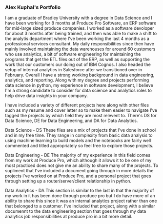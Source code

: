 ### Alex Kuphal's Portfolio

I am a graduate of Bradley University with a degree in Data Science and I have been working for 8 months at Produce Pro Software, an ERP software for mid-large sized produce companies. I worked as a software devoloper for about 3 months after being trained, and then was able to make a shift to the analytis department where I've been working the last 4 months as a professional services consultant. My daily responsibilities since then have mainly involved maintaining the data warehouses for around 60 customers who use analytics, a bit of software engineering for maintaining the programs that get the ETL files out of the ERP, as well as supporting the work that our customers our doing out of IBM Cognos. I also headed the setup of internal analytics in Salesforce after we transitioned over in February. Overall I have a strong working background in data engineering, analytics, and reporting. Along with my degree and projects performing data science in python, my experience in software development, I believe I'm a strong candidate to consider for data science and analytics roles to help drive data insights in your company.

I have included a variety of different projects here along with other files such as my resume and cover letter so to make them easier to navigate I've tagged the projects by which field they are most relevent to. There's DS for Data Science, DE for Data Engineering, and DA for Data Analytics.

Data Science - DS
These files are a mix of projects that I've done in school and in my free time. They range in complexity from basic data analysis to using machine learning to build models and the notebooks are fairly well commented and titled appropriately so feel free to explore those projects.

Data Engineering - DE
The majority of my experience in this field comes from my work at Produce Pro, which although it allows it to be one of my most practiced does not give me an ability to share many of the projects. To supliment that I've included a document going through in more details the projects I've worked on at Produce Pro, and a personal project that goes through setting up a router/server/client relationship in python.

Data Analytics - DA
This section is similar to the last in that the majority of my work in it has been done through produce pro but I do have more of an ability to share this since it was an internal analytics project rather than one that belonged to a customer. I've included that project, along with a similar documennt to the data engineering section that goes through my data analytics job responsibilities at produce pro in a bit more detail.


<!--
**akuphal/akuphal** is a ✨ _special_ ✨ repository because its `README.md` (this file) appears on your GitHub profile.

Here are some ideas to get you started:

- 🔭 I’m currently working on ...
- 🌱 I’m currently learning ...
- 👯 I’m looking to collaborate on ...
- 🤔 I’m looking for help with ...
- 💬 Ask me about ...
- 📫 How to reach me: ...
- 😄 Pronouns: ...
- ⚡ Fun fact: ...
-->
